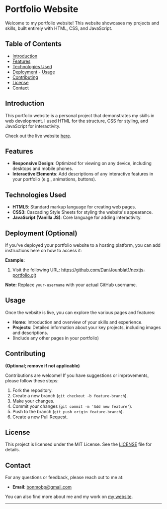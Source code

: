 # Portfolio Website

Welcome to my portfolio website! This website showcases my projects and skills, built entirely with HTML, CSS, and JavaScript.

## Table of Contents

- [Introduction](#introduction)
- [Features](#features)
- [Technologies Used](#technologies-used)
- [Deployment](#deployment)  - [Usage](#usage)
- [Contributing](#contributing)
- [License](#license)
- [Contact](#contact)

## Introduction

This portfolio website is a personal project that demonstrates my skills in web development.  I used HTML for the structure, CSS for styling, and JavaScript for interactivity.

Check out the live website [here](https://danijounblat1.github.io/portfolio/).

## Features

- **Responsive Design**: Optimized for viewing on any device, including desktops and mobile phones.
- **Interactive Elements**: Add descriptions of any interactive features in your portfolio (e.g., animations, buttons).

## Technologies Used

- **HTML5**: Standard markup language for creating web pages.
- **CSS3**: Cascading Style Sheets for styling the website's appearance.
- **JavaScript (Vanilla JS)**: Core language for adding interactivity.

## Deployment (Optional)

If you've deployed your portfolio website to a hosting platform, you can add instructions here on how to access it:

**Example:**

1. Visit the following URL: https://github.com/DaniJounblat1/nextjs-portfolio.git

**Note:** Replace `your-username` with your actual GitHub username.

## Usage

Once the website is live, you can explore the various pages and features:

- **Home**: Introduction and overview of your skills and experience.
- **Projects**: Detailed information about your key projects, including images and descriptions.
- (Include any other pages in your portfolio)

## Contributing

**(Optional; remove if not applicable)**

Contributions are welcome! If you have suggestions or improvements, please follow these steps:

1. Fork the repository.
2. Create a new branch (`git checkout -b feature-branch`).
3. Make your changes.
4. Commit your changes (`git commit -m 'Add new feature'`).
5. Push to the branch (`git push origin feature-branch`).
6. Create a new Pull Request.

## License

This project is licensed under the MIT License. See the [LICENSE](LICENSE) file for details.

## Contact

For any questions or feedback, please reach out to me at:
- **Email**: bonmobp@gmail.com

You can also find more about me and my work on [my website](https://danijounblat1.github.io/portfolio/).

---
